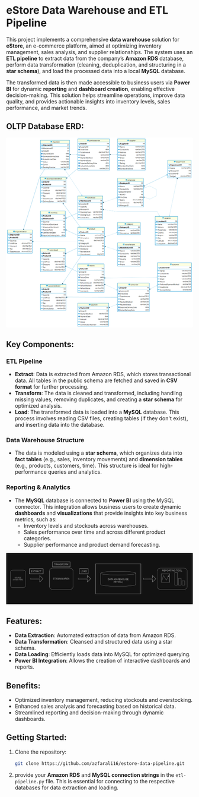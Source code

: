 # eStore Data Warehouse and ETL Pipeline

This project implements a comprehensive **data warehouse** solution for **eStore**, an e-commerce platform, aimed at optimizing inventory management, sales analysis, and supplier relationships. The system uses an **ETL pipeline** to extract data from the company’s **Amazon RDS** database, perform data transformation (cleaning, deduplication, and structuring in a **star schema**), and load the processed data into a local **MySQL** database.

The transformed data is then made accessible to business users via **Power BI** for dynamic **reporting** and **dashboard creation**, enabling effective decision-making. This solution helps streamline operations, improve data quality, and provides actionable insights into inventory levels, sales performance, and market trends.

## OLTP Database ERD:
![E_store_ERD](images/E_store_ERD.png)

## Key Components:

### **ETL Pipeline**
- **Extract**: Data is extracted from Amazon RDS, which stores transactional data. All tables in the public schema are fetched and saved in **CSV format** for further processing.
- **Transform**: The data is cleaned and transformed, including handling missing values, removing duplicates, and creating a **star schema** for optimized analysis.
- **Load**: The transformed data is loaded into a **MySQL** database. This process involves reading CSV files, creating tables (if they don't exist), and inserting data into the database.

### **Data Warehouse Structure**
- The data is modeled using a **star schema**, which organizes data into **fact tables** (e.g., sales, inventory movements) and **dimension tables** (e.g., products, customers, time). This structure is ideal for high-performance queries and analytics.

### **Reporting & Analytics**
- The **MySQL** database is connected to **Power BI** using the MySQL connector. This integration allows business users to create dynamic **dashboards** and **visualizations** that provide insights into key business metrics, such as:
  - Inventory levels and stockouts across warehouses.
  - Sales performance over time and across different product categories.
  - Supplier performance and product demand forecasting.

![Data Flow Diagram](images/dataflow.jpg)

## Features:
- **Data Extraction**: Automated extraction of data from Amazon RDS.
- **Data Transformation**: Cleansed and structured data using a star schema.
- **Data Loading**: Efficiently loads data into MySQL for optimized querying.
- **Power BI Integration**: Allows the creation of interactive dashboards and reports.

## Benefits:
- Optimized inventory management, reducing stockouts and overstocking.
- Enhanced sales analysis and forecasting based on historical data.
- Streamlined reporting and decision-making through dynamic dashboards.

## Getting Started:

1. Clone the repository:
   ```bash
   git clone https://github.com/azfarali16/estore-data-pipeline.git
   
2. provide your **Amazon RDS** and **MySQL connection strings** in the `etl-pipeline.py` file. This is essential for connecting to the respective databases for data extraction and loading.

